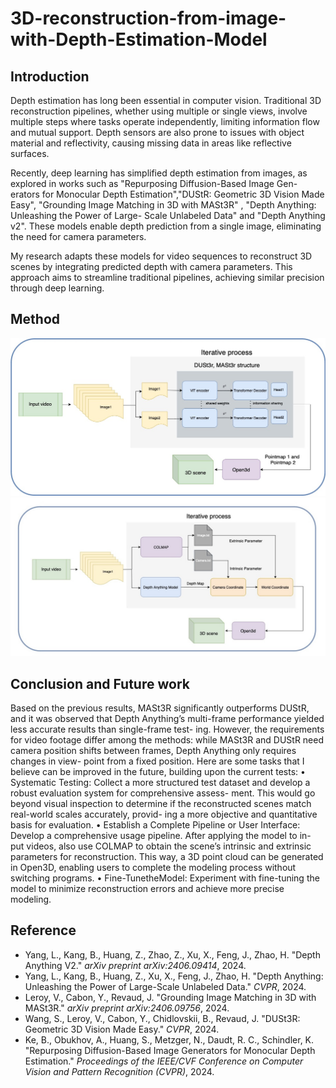 # 3D-reconstruction-from-image-with-Depth-Estimation-Model
## Introduction
Depth estimation has long been essential in computer vision. Traditional 3D reconstruction pipelines, whether using multiple or single views, involve multiple steps where tasks operate independently, limiting information flow and mutual support. Depth sensors are also prone to issues with object material and reflectivity, causing missing data in areas like reflective surfaces.

Recently, deep learning has simplified depth estimation from images, as explored in works such as  "Repurposing Diffusion-Based Image Gen- erators for Monocular Depth Estimation","DUStR: Geometric 3D Vision Made Easy", "Grounding Image Matching in 3D with MASt3R" , "Depth Anything: Unleashing the Power of Large- Scale Unlabeled Data" and "Depth Anything v2". These models enable depth prediction from a single image, eliminating the need for camera parameters.

My research adapts these models for video sequences to reconstruct 3D scenes by integrating predicted depth with camera parameters. This approach aims to streamline traditional pipelines, achieving similar precision through deep learning.
## Method
![](DUSt3r/Method.jpg)
![](MASt3r/Method.jpg)
## Conclusion and Future work
Based on the previous results, MASt3R significantly outperforms DUStR, and it was observed that Depth Anything’s multi-frame performance yielded less accurate results than single-frame test- ing. However, the requirements for video footage differ among the methods: while MASt3R and DUStR need camera position shifts between frames, Depth Anything only requires changes in view- point from a fixed position.
Here are some tasks that I believe can be improved in the future, building upon the current tests:
• Systematic Testing: Collect a more structured test dataset and develop a robust evaluation system for comprehensive assess- ment. This would go beyond visual inspection to determine if the reconstructed scenes match real-world scales accurately, provid- ing a more objective and quantitative basis for evaluation.
• Establish a Complete Pipeline or User Interface: Develop a comprehensive usage pipeline. After applying the model to in- put videos, also use COLMAP to obtain the scene’s intrinsic and extrinsic parameters for reconstruction. This way, a 3D point cloud can be generated in Open3D, enabling users to complete the modeling process without switching programs.
• Fine-TunetheModel: Experiment with fine-tuning the model to minimize reconstruction errors and achieve more precise modeling.

## Reference
- Yang, L., Kang, B., Huang, Z., Zhao, Z., Xu, X., Feng, J., Zhao, H. "Depth Anything V2." *arXiv preprint arXiv:2406.09414*, 2024.
- Yang, L., Kang, B., Huang, Z., Xu, X., Feng, J., Zhao, H. "Depth Anything: Unleashing the Power of Large-Scale Unlabeled Data." *CVPR*, 2024.
- Leroy, V., Cabon, Y., Revaud, J. "Grounding Image Matching in 3D with MASt3R." *arXiv preprint arXiv:2406.09756*, 2024.
- Wang, S., Leroy, V., Cabon, Y., Chidlovskii, B., Revaud, J. "DUSt3R: Geometric 3D Vision Made Easy." *CVPR*, 2024.
- Ke, B., Obukhov, A., Huang, S., Metzger, N., Daudt, R. C., Schindler, K. "Repurposing Diffusion-Based Image Generators for Monocular Depth Estimation." *Proceedings of the IEEE/CVF Conference on Computer Vision and Pattern Recognition (CVPR)*, 2024.
